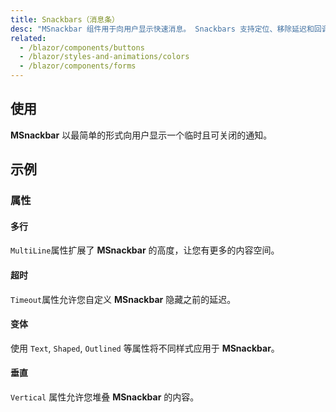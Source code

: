 ```yaml
---
title: Snackbars（消息条）
desc: "MSnackbar 组件用于向用户显示快速消息。 Snackbars 支持定位、移除延迟和回调。"
related:
  - /blazor/components/buttons
  - /blazor/styles-and-animations/colors
  - /blazor/components/forms
---
```


## 使用

**MSnackbar** 以最简单的形式向用户显示一个临时且可关闭的通知。

<masa-example file="Examples.components.snackbars.Usage"></masa-example>

## 示例

### 属性

#### 多行

`MultiLine`属性扩展了 **MSnackbar** 的高度，让您有更多的内容空间。

<masa-example file="Examples.components.snackbars.MultiLine"></masa-example>

#### 超时

`Timeout`属性允许您自定义 **MSnackbar** 隐藏之前的延迟。

<masa-example file="Examples.components.snackbars.Timeout"></masa-example>

#### 变体

使用 `Text`, `Shaped`, `Outlined` 等属性将不同样式应用于 **MSnackbar**。

<masa-example file="Examples.components.snackbars.Variants"></masa-example>

#### 垂直

`Vertical` 属性允许您堆叠 **MSnackbar** 的内容。

<masa-example file="Examples.components.snackbars.Vertical"></masa-example>
